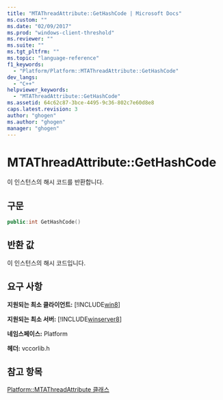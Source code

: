 ```yaml
---
title: "MTAThreadAttribute::GetHashCode | Microsoft Docs"
ms.custom: ""
ms.date: "02/09/2017"
ms.prod: "windows-client-threshold"
ms.reviewer: ""
ms.suite: ""
ms.tgt_pltfrm: ""
ms.topic: "language-reference"
f1_keywords: 
  - "Platform/Platform::MTAThreadAttribute::GetHashCode"
dev_langs: 
  - "C++"
helpviewer_keywords: 
  - "MTAThreadAttribute::GetHashCode"
ms.assetid: 64c62c87-3bce-4495-9c36-802c7e60d8e8
caps.latest.revision: 3
author: "ghogen"
ms.author: "ghogen"
manager: "ghogen"
---
```

# MTAThreadAttribute::GetHashCode
이 인스턴스의 해시 코드를 반환합니다.  
  
## 구문  
  
```cpp  
public:int GetHashCode()  
```  
  
## 반환 값  
 이 인스턴스의 해시 코드입니다.  
  
## 요구 사항  
 **지원되는 최소 클라이언트:** [!INCLUDE[win8](../cppcx/includes/win8-md.md)]  
  
 **지원되는 최소 서버:** [!INCLUDE[winserver8](../cppcx/includes/winserver8-md.md)]  
  
 **네임스페이스:** Platform  
  
 **헤더:** vccorlib.h  
  
## 참고 항목  
 [Platform::MTAThreadAttribute 클래스](../cppcx/platform-mtathreadattribute-class.md)